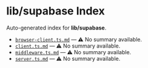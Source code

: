 # lib/supabase Index

Auto-generated index for **lib/supabase**.

- [`browser-client.ts.md`](./browser-client.ts.md) — ⚠️ No summary available.
- [`client.ts.md`](./client.ts.md) — ⚠️ No summary available.
- [`middleware.ts.md`](./middleware.ts.md) — ⚠️ No summary available.
- [`server.ts.md`](./server.ts.md) — ⚠️ No summary available.
